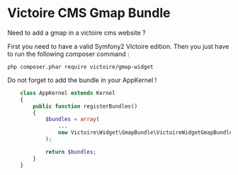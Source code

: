 Victoire CMS Gmap Bundle
============

Need to add a gmap in a victoire cms website ?

First you need to have a valid Symfony2 Victoire edition.
Then you just have to run the following composer command :

    php composer.phar require victoire/gmap-widget

Do not forget to add the bundle in your AppKernel !

```php
    class AppKernel extends Kernel
    {
        public function registerBundles()
        {
            $bundles = array(
                ...
                new Victoire\Widget\GmapBundle\VictoireWidgetGmapBundle(),
            );

            return $bundles;
        }
    }
```

